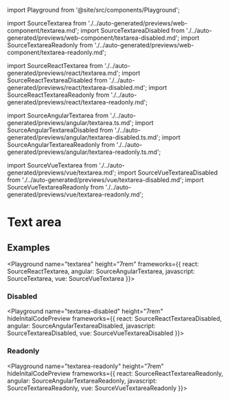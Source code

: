 import Playground from '@site/src/components/Playground';

import SourceTextarea from './../auto-generated/previews/web-component/textarea.md';
import SourceTextareaDisabled from './../auto-generated/previews/web-component/textarea-disabled.md';
import SourceTextareaReadonly from './../auto-generated/previews/web-component/textarea-readonly.md';

import SourceReactTextarea from './../auto-generated/previews/react/textarea.md';
import SourceReactTextareaDisabled from './../auto-generated/previews/react/textarea-disabled.md';
import SourceReactTextareaReadonly from './../auto-generated/previews/react/textarea-readonly.md';

import SourceAngularTextarea from './../auto-generated/previews/angular/textarea.ts.md';
import SourceAngularTextareaDisabled from './../auto-generated/previews/angular/textarea-disabled.ts.md';
import SourceAngularTextareaReadonly from './../auto-generated/previews/angular/textarea-readonly.ts.md';

import SourceVueTextarea from './../auto-generated/previews/vue/textarea.md';
import SourceVueTextareaDisabled from './../auto-generated/previews/vue/textarea-disabled.md';
import SourceVueTextareaReadonly from './../auto-generated/previews/vue/textarea-readonly.md';

# Text area

## Examples

<Playground
name="textarea" height="7rem"
frameworks={{
  react: SourceReactTextarea,
  angular: SourceAngularTextarea,
  javascript: SourceTextarea,
  vue: SourceVueTextarea
}}></Playground>

### Disabled

<Playground
name="textarea-disabled" height="7rem"
hideInitalCodePreview
frameworks={{
  react: SourceReactTextareaDisabled,
  angular: SourceAngularTextareaDisabled,
  javascript: SourceTextareaDisabled,
  vue: SourceVueTextareaDisabled
}}></Playground>

### Readonly

<Playground
name="textarea-readonly" height="7rem"
hideInitalCodePreview
frameworks={{
  react: SourceReactTextareaReadonly,
  angular: SourceAngularTextareaReadonly,
  javascript: SourceTextareaReadonly,
  vue: SourceVueTextareaReadonly
}}></Playground>
